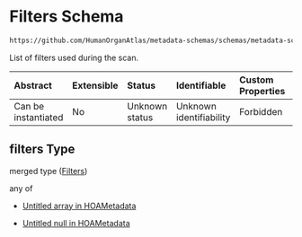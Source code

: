 # Filters Schema

```txt
https://github.com/HumanOrganAtlas/metadata-schemas/schemas/metadata-schemas.json#/$defs/PublicScanMetadata/properties/filters
```

List of filters used during the scan.

| Abstract            | Extensible | Status         | Identifiable            | Custom Properties | Additional Properties | Access Restrictions | Defined In                                                                   |
| :------------------ | :--------- | :------------- | :---------------------- | :---------------- | :-------------------- | :------------------ | :--------------------------------------------------------------------------- |
| Can be instantiated | No         | Unknown status | Unknown identifiability | Forbidden         | Allowed               | none                | [metadata-schema.json\*](../out/metadata-schema.json "open original schema") |

## filters Type

merged type ([Filters](metadata-schema-defs-publicscanmetadata-properties-filters.md))

any of

* [Untitled array in HOAMetadata](metadata-schema-defs-publicscanmetadata-properties-filters-anyof-0.md "check type definition")

* [Untitled null in HOAMetadata](metadata-schema-defs-publicscanmetadata-properties-filters-anyof-1.md "check type definition")
